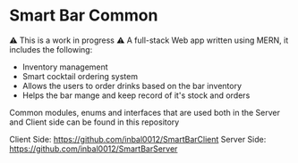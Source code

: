 # Smart Bar Common

⚠️ This is a work in progress ⚠️
A full-stack Web app written using MERN, it includes the following:
- Inventory management
- Smart cocktail ordering system
- Allows the users to order drinks based on the bar inventory
- Helps the bar mange and keep record of it's stock and orders

Common modules, enums and interfaces that are used both in the Server and Client side can be found in this repository 

Client Side: https://github.com/inbal0012/SmartBarClient
Server Side: https://github.com/inbal0012/SmartBarServer
